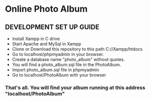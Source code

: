# Online Photo Album

## DEVELOPMENT SET UP GUIDE
* Install Xampp in C drive
* Start Apache and MySql in Xampp
* Clone or Download this repository to this path C://Xampp/htdocs
* Go to localhost/phpmyadmin in your browser.
* Create a database name "photo_album" without quotes.
* You will find a photo_album.sql file in the PhotoAlbum.
* Import photo_album.sql file in phpmyadmin
* Go to localhost/PhotoAlbum with your browser

### That's all. You will find your album running at this address "localhost/PhotoAlbum"